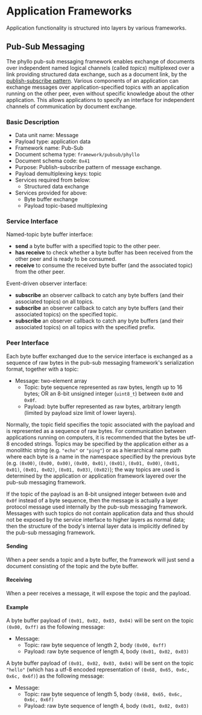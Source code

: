 # Application Frameworks

Application functionality is structured into layers by various frameworks.


## Pub-Sub Messaging

The phyllo pub-sub messaging framework enables exchange of documents over independent named logical channels (called _topics_) multiplexed over a link providing structured data exchange, such as a document link, by the [publish-subscribe pattern](https://en.wikipedia.org/wiki/Publish%E2%80%93subscribe_pattern). Various components of an application can exchange messages over application-specified topics with an application running on the other peer, even without specific knowledge about the other application. This allows applications to specify an interface for independent channels of communication by document exchange.

### Basic Description

- Data unit name: Message
- Payload type: application data
- Framework name: Pub-Sub
- Document schema type: `framework/pubsub/phyllo`
- Document schema code: `0x41`
- Purpose: Publish-subscribe pattern of message exchange.
- Payload demultiplexing keys: topic
- Services required from below:
    - Structured data exchange
- Services provided for above:
    - Byte buffer exchange
    - Payload topic-based multiplexing

### Service Interface

Named-topic byte buffer interface:

- __send__ a byte buffer with a specified topic to the other peer.
- __has receive__ to check whether a byte buffer has been received from the other peer and is ready to be consumed.
- __receive__ to consume the received byte buffer (and the associated topic) from the other peer.

Event-driven observer interface:

- __subscribe__ an observer callback to catch any byte buffers (and their associated topics) on all topics.
- __subscribe__ an observer callback to catch any byte buffers (and their associated topics) on the specified topic.
- __subscribe__ an observer callback to catch any byte buffers (and their associated topics) on all topics with the specified prefix.

### Peer Interface

Each byte buffer exchanged due to the service interface is exchanged as a sequence of raw bytes in the pub-sub messaging framework's serialization format, together with a topic:

- Message: two-element array
    - Topic: byte sequence represented as raw bytes, length up to 16 bytes; OR an 8-bit unsigned integer (`uint8_t`) between `0x00` and `0x0f`.
    - Payload: byte buffer represented as raw bytes, arbitrary length (limited by payload size limit of lower layers).

Normally, the topic field specifies the topic associated with the payload and is represented as a sequence of raw bytes. For communication between applications running on computers, it is recommended that the bytes be utf-8 encoded strings. Topics may be specified by the application either as a monolithic string (e.g. `"echo"` or `"ping"`) or as a hierarchical name path where each byte is a name in the namespace specified by the previous byte (e.g. `(0x00)`, `(0x00, 0x00)`, `(0x00, 0x01)`, `(0x01)`, `(0x01, 0x00)`, `(0x01, 0x01)`, `(0x01, 0x02)`, `(0x01, 0x03)`, `(0x02)`); the way topics are used is determined by the application or application framework layered over the pub-sub messaging framework.

If the topic of the payload is an 8-bit unsigned integer between `0x00` and `0x0f` instead of a byte sequence, then the message is actually a layer protocol message used internally by the pub-sub messaging framework. Messages with such topics do not contain application data and thus should not be exposed by the service interface to higher layers as normal data; then the structure of the body's internal layer data is implicitly defined by the pub-sub messaging framework.

#### Sending
When a peer sends a topic and a byte buffer, the framework will just send a document consisting of the topic and the byte buffer.

#### Receiving
When a peer receives a message, it will expose the topic and the payload.

#### Example
A byte buffer payload of `(0x01, 0x02, 0x03, 0x04)` will be sent on the topic `(0x00, 0xff)` as the following message:

- Message:
    - Topic: raw byte sequence of length 2, body `(0x00, 0xff)`
    - Payload: raw byte sequence of length 4, body `(0x01, 0x02, 0x03)`

A byte buffer payload of `(0x01, 0x02, 0x03, 0x04)` will be sent on the topic `"hello"` (which has a utf-8 encoded representation of `(0x68, 0x65, 0x6c, 0x6c, 0x6f)`) as the following message:

- Message:
    - Topic: raw byte sequence of length 5, body `(0x68, 0x65, 0x6c, 0x6c, 0x6f)`
    - Payload: raw byte sequence of length 4, body `(0x01, 0x02, 0x03)`
